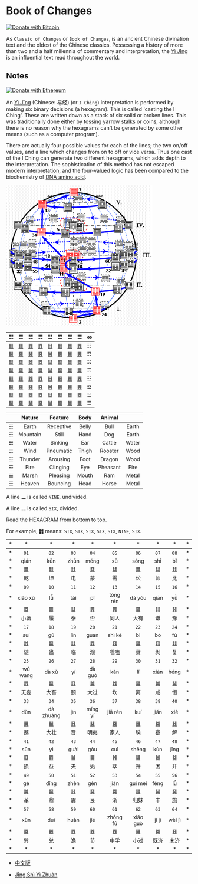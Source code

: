 # Book of Changes

[![Donate with Bitcoin](https://en.cryptobadges.io/badge/micro/1ABCGeXyjjUt6io4A88gbgc9oT9YcNDUhx)](https://en.cryptobadges.io/donate/1ABCGeXyjjUt6io4A88gbgc9oT9YcNDUhx)

As `Classic of Changes` or `Book of Changes`, is an ancient Chinese divination text and the oldest of the Chinese classics. Possessing a history of more than two and a half millennia of commentary and interpretation, the [Yì Jīng](https://ctext.org/book-of-changes) is an influential text read throughout the world.

## Notes

[![Donate with Ethereum](https://en.cryptobadges.io/badge/micro/0xdd9479cB3Adb149bED39197236A10C68Ae63e490)](https://en.cryptobadges.io/donate/0xdd9479cB3Adb149bED39197236A10C68Ae63e490)

An [Yì Jīng](https://ctext.org/book-of-changes) (Chinese: 易经) (or `I Ching`) interpretation is performed by making six binary decisions (a hexagram). This is called 'casting the I Ching'. These are written down as a stack of six solid or broken lines. This was traditionally done either by tossing yarrow stalks or coins, although there is no reason why the hexagrams can't be generated by some other means (such as a computer program).

There are actually four possible values for each of the lines; the two on/off values, and a line which changes from on to off or vice versa. Thus one cast of the I Ching can generate two different hexagrams, which adds depth to the interpretation. The sophistication of this method has not escaped modern interpretation, and the four-valued logic has been compared to the biochemistry of [DNA amino acid](https://www.genome.gov/genetics-glossary/Genetic-Code).

![Yì Global](global.gif)

| ☷ | ☶ | ☵ | ☴ | ☳ | ☲ | ☱ | ☰ | ∞ |
|---|---|---|---|---|---|---|---|---|
| [䷁](0.0.md) | [䷖](0.1.md) | [䷇](0.2.md) | [䷓](0.3.md) | [䷏](0.4.md) | [䷢](0.5.md) | [䷬](0.6.md) | [䷋](0.7.md) | ☷ |
| [䷎](1.0.md) | [䷳](1.1.md) | [䷦](1.2.md) | [䷴](1.3.md) | [䷽](1.4.md) | [䷷](1.5.md) | [䷞](1.6.md) | [䷠](1.7.md) | ☶ |
| [䷆](2.0.md) | [䷃](2.1.md) | [䷜](2.2.md) | [䷺](2.3.md) | [䷧](2.4.md) | [䷿](2.5.md) | [䷮](2.6.md) | [䷅](2.7.md) | ☵ |
| [䷭](3.0.md) | [䷑](3.1.md) | [䷯](3.2.md) | [䷸](3.3.md) | [䷟](3.4.md) | [䷱](3.5.md) | [䷛](3.6.md) | [䷫](3.7.md) | ☴ |
| [䷗](4.0.md) | [䷚](4.1.md) | [䷂](4.2.md) | [䷩](4.3.md) | [䷲](4.4.md) | [䷔](4.5.md) | [䷐](4.6.md) | [䷘](4.7.md) | ☳ |
| [䷣](5.0.md) | [䷕](5.1.md) | [䷾](5.2.md) | [䷤](5.3.md) | [䷶](5.4.md) | [䷝](5.5.md) | [䷰](5.6.md) | [䷌](5.7.md) | ☲ |
| [䷒](6.0.md) | [䷨](6.1.md) | [䷻](6.2.md) | [䷼](6.3.md) | [䷵](6.4.md) | [䷥](6.5.md) | [䷹](6.6.md) | [䷉](6.7.md) | ☱ |
| [䷊](7.0.md) | [䷙](7.1.md) | [䷄](7.2.md) | [䷈](7.3.md) | [䷡](7.4.md) | [䷍](7.5.md) | [䷪](7.6.md) | [䷀](7.7.md) | ☰ |

|  | Nature | Feature | Body | Animal |  | 
|---| :-: | :--: | :--: | :--: | :-: | 
| ☷ | Earth | Receptive | Belly | Bull | Earth |
| ☶ | Mountain | Still | Hand | Dog | Earth |
| ☵ | Water | Sinking | Ear | Cattle | Water |
| ☴ | Wind | Pneumatic | Thigh | Rooster | Wood |
| ☳ | Thunder | Arousing | Foot | Dragon | Wood |
| ☲ | Fire | Clinging | Eye | Pheasant | Fire |
| ☱ | Marsh | Pleasing | Mouth | Ram | Metal |
| ☰ | Heaven | Bouncing | Head | Horse | Metal |

A line **⚊** is called `NINE`, undivided.

A line **⚋** is called `SIX`, divided.

Read the HEXAGRAM from bottom to top.

For example, **䷇** means: `SIX`, `SIX`, `SIX`, `SIX`, `SIX`, `NINE`, `SIX`.
 
| * | * | * | * | * | * | * | * | * | * |
| - | :-: | :-: | :-: | :-: | :-: | :-: | :-: | :-: | - |
| * | `01` | `02` | `03` | `04` | `05` | `06` | `07` | `08` | * |
| * | qián | kūn | zhūn | méng | xū | sòng | shī | bǐ | * |
| * | [䷀](e4b9beqian.md) | [䷁](e59da4kun.md) | [䷂](e5b1afzhun.md) | [䷃](e89299meng.md) | [䷄](e99c80xu.md) | [䷅](e8aebcsong.md) | [䷆](e5b888shi.md) | [䷇](e6af94bi.md) | * |
| * | 乾 | 坤 | 屯 | 蒙 | 需 | 讼 | 师 | 比 | * |
| * | `09` | `10` | `11` | `12` | `13` | `14` | `15` | `16` | * |
| * | xiǎo xù | lǚ | tài | pǐ | tóng rén | dà yǒu | qiān| yǜ | * |
| * | [䷈](e5b08fe7959cxiaoxu.md) | [䷉](e5b1a5lv.md) | [䷊](e6b3b0tai.md) | [䷋](e590a6pi.md) | [䷌](e5908ce4babatongren.md) | [䷍](e5a4a7e69c89dayou.md) | [䷎](e8b0a6qian.md) | [䷏](e8b1abyu.md) | * |
| * | 小畜 | 履 | 泰 | 否 | 同人 | 大有 | 谦 | 豫 | * |
| * | `17` | `18` | `19` | `20` | `21` | `22` | `23` | `24` | * |
| * | suí | gǔ | lín | guān | shì kè | bì | bō | fù | * |
| * | [䷐](e99a8fsui.md) | [䷑](e89b8agu.md) | [䷒](e4b8b4lin.md) | [䷓](e8a782guan.md) | [䷔](e599ace59791shike.md) | [䷕](e8b4b2bi.md) | [䷖](e589a5bo.md) | [䷗](e5a48dfu.md) | * |
| * | 随 | 蛊 | 临 | 观 | 噬嗑 | 贲 | 剥 | 复 | * |
| * | `25` | `26` | `27` | `28` | `29` | `30` | `31` | `32` | * |
| * | wú wàng | dà xù | yí | dà guò | kǎn | lí | xián | héng | * |
| * | [䷘](e697a0e5a684wuwang.md) | [䷙](e5a4a7e89384daxu.md) | [䷚](e9a290yi.md) | [䷛](e5a4a7e8bf87daguo.md) | [䷜](e59d8ekan.md) | [䷝](e7a6bbli.md) | [䷞](e592b8xian.md) | [䷟](e68192heng.md) | * |
| * | 无妄 | 大畜 | 颐 | 大过 | 坎 | 离 | 咸 | 恒 | * |
| * | `33` | `34` | `35` | `36` | `37` | `38` | `39` | `40` | * |
| * | dùn | dà zhuàng | jìn | míng yí | jiā rén | kuí | jiǎn | xiè | * |
| * | [䷠](e981afdun.md) | [䷡](e5a4a7e5a3aedazhuang.md) | [䷢](e6998bjin.md) | [䷣](e6988ee5a4b7mingyi.md) | [䷤](e5aeb6e4babajiaren.md) | [䷥](e79dbdkui.md) | [䷦](e8b987jian.md) | [䷧](e8a7a3xie.md) | * |
| * | 遯 | 大壮 | 晋 | 明夷 | 家人 | 睽 | 蹇 | 解 | * |
| * | `41` | `42` | `43` | `44` | `45` | `46` | `47` | `48` | * |
| * | sǔn | yì | guài | gòu | cuì | shēng | kùn | jǐng | * |
| * | [䷨](e68d9fsun.md) | [䷩](e79b8ayi.md) | [䷪](e5a4acguai.md) | [䷫](e5a7a4gou.md) | [䷬](e89083cui.md) | [䷭](e58d87sheng.md) | [䷮](e59bb0kun.md) | [䷯](e4ba95jing.md) | * |
| * | 损 | 益 | 夬 | 姤 | 萃 | 升 | 困 | 井 | * |
| * | `49` | `50` | `51` | `52` | `53` | `54` | `55` | `56` | * |
| * | gé | dǐng | zhèn | gèn | jiàn | guī mèi | fēng | lǚ | * |
| * | [䷰](e99da9ge.md) | [䷱](e9bc8eding.md) | [䷲](e99c87zhen.md) | [䷳](e889aegen.md) | [䷴](e6b890jian.md) | [䷵](e5bd92e5a6b9guimei.md) | [䷶](e4b8b0feng.md) | [䷷](e69785lv.md) | * |
| * | 革 | 鼎 | 震 | 艮 | 渐 | 归妹 | 丰 | 旅 | * |
| * | `57` | `58` | `59` | `60` | `61` | `62` |  `63` | `64` | * |
| * | xùn | duì | huàn | jié | zhōng fú  | xiǎo guò | jì jì | wèi jì | * |
| * | [䷸](e5b7bdxun.md) | [䷹](e58591dui.md) | [䷺](e6b6a3huan.md) | [䷻](e88a82jie.md) | [䷼](e4b8ade5ad9azhongfu.md) | [䷽](e5b08fe8bf87xiaoguo.md) | [䷾](e697a2e6b58ejiji.md) | [䷿](e69caae6b58eweiji.md) | * |
| * | 巽 | 兑 | 涣 | 节 | 中孚 | 小过 | 既济 | 未济 | * |
| * | * | * | * | * | * | * | * | * | * |

- [中文版](README_CN.md)

- [Jīng Shì Yì Zhuàn](jing/README_en.md)
